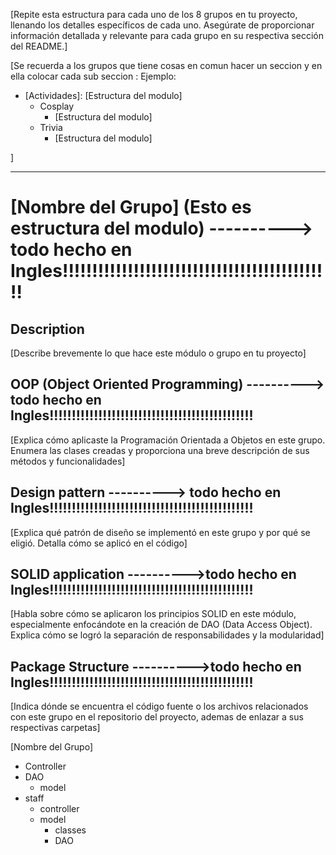 
[Repite esta estructura para cada uno de los 8 grupos en tu proyecto, llenando los detalles específicos de cada uno. Asegúrate de proporcionar información detallada y relevante para cada grupo en su respectiva sección del README.]


[Se recuerda a los grupos que tiene cosas en comun hacer un seccion y en ella colocar cada sub seccion :
   Ejemplo: 
   - [Actividades]: [Estructura del modulo]
        - Cosplay
            - [Estructura del modulo]
        - Trivia
            - [Estructura del modulo]
              
]

---


# [Nombre del Grupo] (Esto es estructura del modulo)          ----------> todo hecho en Ingles!!!!!!!!!!!!!!!!!!!!!!!!!!!!!!!!!!!!!!!!!!!!!!

## Description
[Describe brevemente lo que hace este módulo o grupo en tu proyecto]

## OOP (Object Oriented Programming)        ----------> todo hecho en Ingles!!!!!!!!!!!!!!!!!!!!!!!!!!!!!!!!!!!!!!!!!!!!!!
[Explica cómo aplicaste la Programación Orientada a Objetos en este grupo. Enumera las clases creadas y proporciona una breve descripción de sus métodos y funcionalidades]

## Design pattern       ----------> todo hecho en Ingles!!!!!!!!!!!!!!!!!!!!!!!!!!!!!!!!!!!!!!!!!!!!!!
[Explica qué patrón de diseño se implementó en este grupo y por qué se eligió. Detalla cómo se aplicó en el código]

## SOLID application        ---------->todo hecho en Ingles!!!!!!!!!!!!!!!!!!!!!!!!!!!!!!!!!!!!!!!!!!!!!!
[Habla sobre cómo se aplicaron los principios SOLID en este módulo, especialmente enfocándote en la creación de DAO (Data Access Object). Explica cómo se logró la separación de responsabilidades y la modularidad]

## Package Structure        ---------->todo hecho en Ingles!!!!!!!!!!!!!!!!!!!!!!!!!!!!!!!!!!!!!!!!!!!!!!
[Indica dónde se encuentra el código fuente o los archivos relacionados con este grupo en el repositorio del proyecto, ademas de enlazar a sus respectivas carpetas]


[Nombre del Grupo]
   - Controller
   - DAO
      - model
   - staff
      - controller
      - model
         - classes
         - DAO